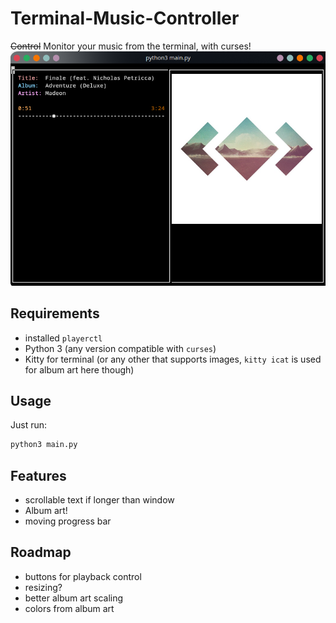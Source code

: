 # Terminal-Music-Controller

~~Control~~ Monitor your music from the terminal, with curses!
![Example view](example.png)
## Requirements
- installed `playerctl`
- Python 3 (any version compatible with `curses`)
- Kitty for terminal (or any other that supports images, `kitty icat` is used for album art here though)

## Usage
Just run:
```bash
python3 main.py
```
## Features
- scrollable text if longer than window
- Album art!
- moving progress bar
## Roadmap
- buttons for playback control
- resizing?
- better album art scaling
- colors from album art